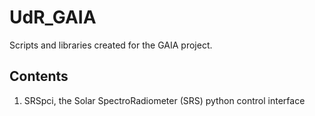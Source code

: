# UdR_GAIA
Scripts and libraries created for the GAIA project.

## Contents
1. SRSpci, the Solar SpectroRadiometer (SRS) python control interface
